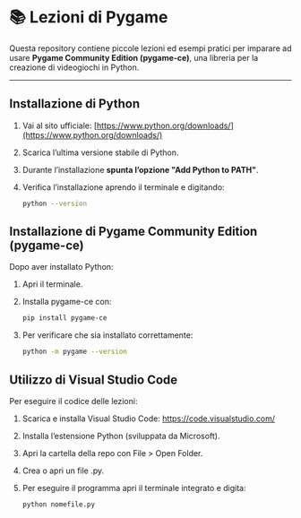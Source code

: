 # 📚 Lezioni di Pygame

Questa repository contiene piccole lezioni ed esempi pratici per imparare ad usare **Pygame Community Edition (pygame-ce)**, una libreria per la creazione di videogiochi in Python.

---

## Installazione di Python

1. Vai al sito ufficiale: [https://www.python.org/downloads/](https://www.python.org/downloads/)
2. Scarica l’ultima versione stabile di Python.
3. Durante l’installazione **spunta l’opzione "Add Python to PATH"**.
4. Verifica l’installazione aprendo il terminale e digitando:

   ```bash
   python --version

## Installazione di Pygame Community Edition (pygame-ce)

Dopo aver installato Python:

1. Apri il terminale.

2. Installa pygame-ce con:
    ```bash
    pip install pygame-ce

3. Per verificare che sia installato correttamente:
    ```bash
    python -m pygame --version

## Utilizzo di Visual Studio Code

Per eseguire il codice delle lezioni:

1. Scarica e installa Visual Studio Code: https://code.visualstudio.com/

2. Installa l’estensione Python (sviluppata da Microsoft).

3. Apri la cartella della repo con File > Open Folder.

4. Crea o apri un file .py.

5. Per eseguire il programma apri il terminale integrato e digita:
    ```bash
    python nomefile.py
